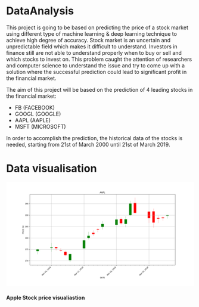 # DataAnalysis

This project is going to be based on predicting the price of a stock market using different type of machine learning & deep learning technique to achieve high degree of accuracy.
Stock market is an uncertain and unpredictable field which makes it difficult to understand. Investors in finance still are not able to understand properly when to buy or sell and which stocks to invest on. This problem caught the attention of researchers and computer science to understand the issue and try to come up with a solution where the successful prediction could lead to significant profit in the financial market.

The aim of this project will be based on the prediction of 4 leading stocks in the financial market:
* FB (FACEBOOK)
* GOOGL (GOOGLE) 
* AAPL (AAPLE)
* MSFT (MICROSOFT)

In order to accomplish the prediction, the historical data of the stocks is needed, starting from 21st of March 2000 until 21st of March 2019.

# Data visualisation

![Figure](https://github.com/bha6kar/DataAnalyticsProject/blob/master/figures/aapl/Stock.png)

#### Apple Stock price visualiastion